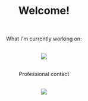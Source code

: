 <div align="center">
	<br>
	<h1>Welcome!</h1>
	<br>
	<p>What I'm currently working on:</p>
</div>
<br>
<div align="center">
	<a href="https://skillicons.dev">
    		<img src="https://skillicons.dev/icons?i=laravel,react,mysql,docker,git" />
  	</a>
</div>
<br>
<div align="center">
	<p>Professional contact</p>
	<br>
</div>
<div align="center">
	<a href="https://www.linkedin.com/in/estev%C3%A3o-maestrelli-715a91221?utm_source=share&utm_campaign=share_via&utm_content=profile&utm_medium=android_app" target="_blank" ><img src="https://img.shields.io/badge/-LinkedIn-%230077B5?style=for-the-badge&logo=linkedin&logoColor=white" target="_blank"></a>
</div>
